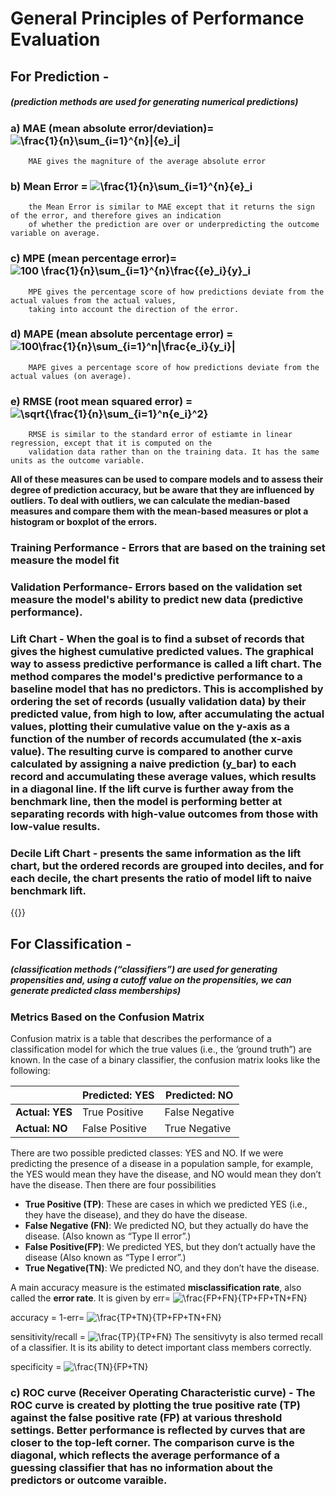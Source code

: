 # General Principles of Performance Evaluation
## For Prediction - 
##### (prediction methods are used for generating numerical predictions)
### a) MAE (mean absolute error/deviation)=   ![ \frac{1}{n}\sum_{i=1}^{n}|{e}_i|](https://latex.codecogs.com/svg.latex?\dpi{400}&space;\frac{1}{n}\sum_{i=1}^{n}|{e}_i|)
		MAE gives the magniture of the average absolute error

### b) Mean Error =  ![ \frac{1}{n}\sum_{i=1}^{n}{e}_i](https://latex.codecogs.com/svg.latex?\dpi{400}&space;\frac{1}{n}\sum_{i=1}^{n}{e}_i)
		the Mean Error is similar to MAE except that it returns the sign of the error, and therefore gives an indication 
		of whether the prediction are over or underpredicting the outcome variable on average.

### c) MPE (mean percentage error)= ![100 \frac{1}{n}\sum_{i=1}^{n}\frac{{e}_i}{y}_i](https://latex.codecogs.com/svg.latex?\dpi{400}&space;100&space;\frac{1}{n}\sum_{i=1}^{n}\frac{{e}_i}{y_i})
		MPE gives the percentage score of how predictions deviate from the actual values from the actual values, 
		taking into account the direction of the error.

### d) MAPE (mean absolute percentage error) =![100\frac{1}{n}\sum_{i=1}^n|\frac{e_i}{y_i}|](https://latex.codecogs.com/svg.latex?\dpi{400}&space;100\frac{1}{n}\sum_{i=1}^n|\frac{e_i}{y_i}|)
		MAPE gives a percentage score of how predictions deviate from the actual values (on average).

### e) RMSE (root mean squared error) =![\sqrt{\frac{1}{n}\sum_{i=1}^n{e_i}^2}](https://latex.codecogs.com/svg.latex?\dpi{400}&space;\sqrt{\frac{1}{n}\sum_{i=1}^n{e_i}^2})
		RMSE is similar to the standard error of estiamte in linear regression, except that it is computed on the 
		validation data rather than on the training data. It has the same units as the outcome variable. 

**All of these measures can be used to compare models and to assess their degree of prediction accuracy, but be aware that they are influenced by outliers. To deal with outliers, we can calculate the median-based measures and compare them with the mean-based measures or plot a histogram or boxplot of the errors.**


### Training Performance - Errors that are based on the training set measure the model fit
### Validation Performance- Errors based on the validation set measure the model's ability to predict new data (predictive performance).

### Lift Chart - When the goal is to find a subset of records that gives the highest cumulative predicted values. The graphical way to assess predictive performance is called a lift chart. The method compares the model's predictive performance to a baseline model that has no predictors. This is accomplished by ordering the set of records (usually validation data) by their predicted value, from high to low, after accumulating the actual values, plotting their cumulative value on the y-axis as a function of the number of records accumulated (the x-axis value). The resulting curve is compared to another curve calculated by assigning a naive prediction (y_bar) to each record and accumulating these average values, which results in a diagonal line. If the lift curve is further away from the benchmark line, then the model is performing better at separating records with high-value outcomes from those with low-value results. 

### Decile Lift Chart - presents the same information as the lift chart, but the ordered records are grouped into deciles, and for each decile, the chart presents the ratio of model lift to naive benchmark lift. 


{{<divider>}}

## For Classification - 
##### (classification methods (“classifiers”) are used for generating propensities and, using a cutoff value on the propensities, we can generate predicted class memberships)

### Metrics Based on the Confusion Matrix

Confusion matrix is a table that describes the performance of a classification model for which the true values (i.e., the ‘ground truth”) are known. In the case of a binary classifier, the confusion matrix looks like the following:

|	| **Predicted: YES** |	**Predicted: NO** |
|---|---|---|
|**Actual: YES**|True Positive  |False Negative |
|  **Actual: NO**   |	False Positive|	True Negative   |


There are two possible predicted classes: YES and NO. If we were predicting the presence of a disease in a population sample, for example, the YES would mean they have the disease, and NO would mean they don’t have the disease. Then there are four possibilities
* 	**True Positive (TP)**: These are cases in which we predicted YES (i.e., they have the disease), and they do have the disease.
*	**False Negative (FN)**: We predicted NO, but they actually do have the disease. (Also known as “Type II error”.)
*	**False Positive(FP)**: We predicted YES, but they don’t actually have the disease (Also known as “Type I error”.)
*	**True Negative(TN)**: We predicted NO, and they don’t have the disease.

A main accuracy measure is the estimated **misclassification rate**, also called the **error rate**. It is given by 
err= ![ \frac{FP+FN}{TP+FP+TN+FN}](https://latex.codecogs.com/svg.latex?\dpi{400}&space;\frac{FP+FN}{TP+FP+TN+FN})

accuracy = 1-err= ![ \frac{TP+TN}{TP+FP+TN+FN}](https://latex.codecogs.com/svg.latex?\dpi{400}&space;\frac{TP+TN}{TP+FP+TN+FN})

sensitivity/recall  = ![ \frac{TP}{TP+FN}](https://latex.codecogs.com/svg.latex?\dpi{400}&space;\frac{TP}{TP+FN})
The sensitivyty is also termed recall of a classifier. It is its ability to detect important class members correctly. 

specificity = ![ \frac{TN}{FP+TN}](https://latex.codecogs.com/svg.latex?\dpi{400}&space;\frac{TP}{FP+TN})


### c) ROC  curve (Receiver Operating Characteristic curve) -  The ROC curve is created by plotting the true positive rate (TP) against the false positive rate (FP) at various threshold settings. Better performance is reflected by curves that are closer to the top-left corner. The comparison curve is the diagonal, which reflects the average performance of a guessing classifier that has no information about the predictors or outcome varaible. 


